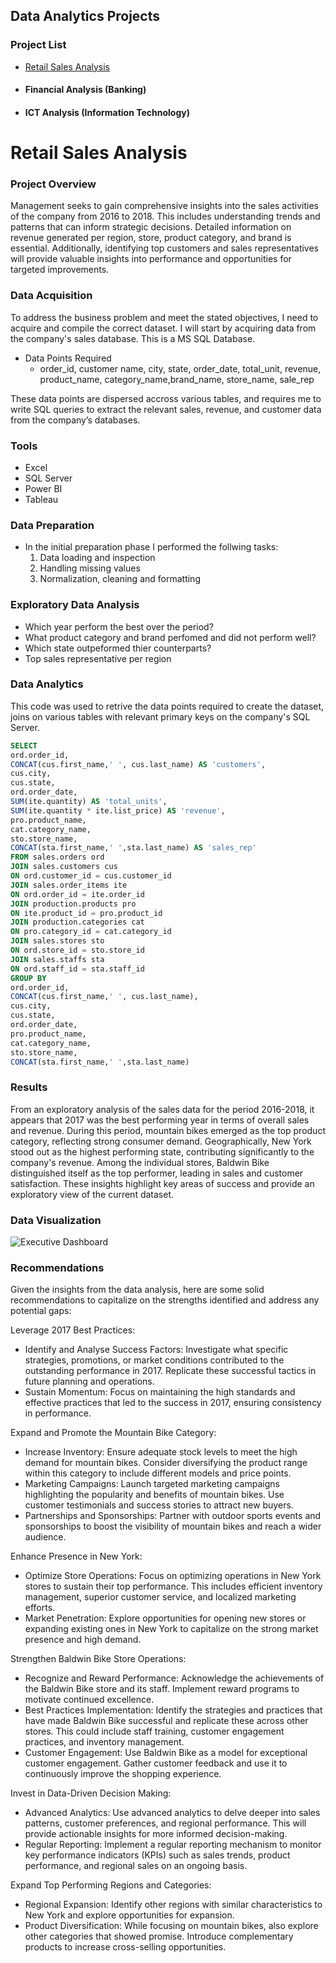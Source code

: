 ## Data Analytics Projects

### Project List
- [Retail Sales Analysis](#retail-sales-analysis)
- #### Financial Analysis (Banking)
- #### ICT Analysis (Information Technology)

# Retail Sales Analysis

### Project Overview
Management seeks to gain comprehensive insights into the sales activities of the company from 2016 to 2018. This includes understanding trends and patterns that can inform strategic decisions. Detailed information on revenue generated per region, store, product category, and brand is essential. Additionally, identifying top customers and sales representatives will provide valuable insights into performance and opportunities for targeted improvements.

### Data Acquisition
To address the business problem and meet the stated objectives, I need to acquire and compile the correct dataset.
I will start by acquiring data from the company's sales database. This is a MS SQL Database.
- Data Points Required
  - order_id, customer name, city, state, order_date, total_unit, revenue, product_name, category_name,brand_name, store_name, sale_rep

These data points are dispersed accross various tables, and requires me to write SQL queries to extract the relevant sales, revenue, and customer data from the company’s databases.


### Tools
- Excel
- SQL Server
- Power BI
- Tableau

### Data Preparation 
- In the initial preparation phase I performed the follwing tasks:
  1. Data loading and inspection
  2. Handling missing values
  3. Normalization, cleaning and formatting

### Exploratory Data Analysis
- Which year perform the best over the period?
- What product category and brand perfomed and did not perform well?
- Which state outpeformed thier counterparts?
- Top sales representative per region

### Data Analytics
This code was used to retrive the data points required to create the dataset, joins on various tables with relevant primary keys on the company's SQL Server.

```Sql
SELECT 
ord.order_id,
CONCAT(cus.first_name,' ', cus.last_name) AS 'customers',
cus.city,
cus.state,
ord.order_date,
SUM(ite.quantity) AS 'total_units',
SUM(ite.quantity * ite.list_price) AS 'revenue',
pro.product_name,
cat.category_name,
sto.store_name,
CONCAT(sta.first_name,' ',sta.last_name) AS 'sales_rep'
FROM sales.orders ord
JOIN sales.customers cus
ON ord.customer_id = cus.customer_id
JOIN sales.order_items ite
ON ord.order_id = ite.order_id
JOIN production.products pro
ON ite.product_id = pro.product_id
JOIN production.categories cat
ON pro.category_id = cat.category_id
JOIN sales.stores sto
ON ord.store_id = sto.store_id
JOIN sales.staffs sta
ON ord.staff_id = sta.staff_id
GROUP BY
ord.order_id,
CONCAT(cus.first_name,' ', cus.last_name),
cus.city,
cus.state,
ord.order_date,
pro.product_name,
cat.category_name,
sto.store_name,
CONCAT(sta.first_name,' ',sta.last_name)
```
### Results 
From an exploratory analysis of the sales data for the period 2016-2018, it appears that 2017 was the best performing year in terms of overall sales and revenue. During this period, mountain bikes emerged as the top product category, reflecting strong consumer demand. Geographically, New York stood out as the highest performing state, contributing significantly to the company's revenue. Among the individual stores, Baldwin Bike distinguished itself as the top performer, leading in sales and customer satisfaction. These insights highlight key areas of success and provide an exploratory view of the current dataset.

### Data Visualization
![Executive Dashboard](https://github.com/Sivacollindarmen/data_analytics/assets/54360140/d7616190-7ad4-48e0-bd21-95565ebac63f)

### Recommendations
Given the insights from the data analysis, here are some solid recommendations to capitalize on the strengths identified and address any potential gaps:

Leverage 2017 Best Practices:
   - Identify and Analyse Success Factors: Investigate what specific strategies, promotions, or market conditions contributed to the outstanding performance in 2017. Replicate these successful tactics in future planning and operations.
   - Sustain Momentum: Focus on maintaining the high standards and effective practices that led to the success in 2017, ensuring consistency in performance.
     
Expand and Promote the Mountain Bike Category:
   - Increase Inventory: Ensure adequate stock levels to meet the high demand for mountain bikes. Consider diversifying the product range within this category to include different models and price points.
   - Marketing Campaigns: Launch targeted marketing campaigns highlighting the popularity and benefits of mountain bikes. Use customer testimonials and success stories to attract new buyers.
   - Partnerships and Sponsorships: Partner with outdoor sports events and sponsorships to boost the visibility of mountain bikes and reach a wider audience.
     
Enhance Presence in New York:
   - Optimize Store Operations: Focus on optimizing operations in New York stores to sustain their top performance. This includes efficient inventory management, superior customer service, and localized marketing efforts.
   - Market Penetration: Explore opportunities for opening new stores or expanding existing ones in New York to capitalize on the strong market presence and high demand.
     
Strengthen Baldwin Bike Store Operations:
   - Recognize and Reward Performance: Acknowledge the achievements of the Baldwin Bike store and its staff. Implement reward programs to motivate continued excellence.
   - Best Practices Implementation: Identify the strategies and practices that have made Baldwin Bike successful and replicate these across other stores. This could include staff 
     training, customer engagement practices, and inventory management.
   - Customer Engagement: Use Baldwin Bike as a model for exceptional customer engagement. Gather customer feedback and use it to continuously improve the shopping experience.
     
Invest in Data-Driven Decision Making:
   - Advanced Analytics: Use advanced analytics to delve deeper into sales patterns, customer preferences, and regional performance. This will provide actionable insights for 
     more informed decision-making.
   - Regular Reporting: Implement a regular reporting mechanism to monitor key performance indicators (KPIs) such as sales trends, product performance, and regional sales on an ongoing basis.
     
Expand Top Performing Regions and Categories:
   - Regional Expansion: Identify other regions with similar characteristics to New York and explore opportunities for expansion.
   - Product Diversification: While focusing on mountain bikes, also explore other categories that showed promise. Introduce complementary products to increase cross-selling opportunities.





